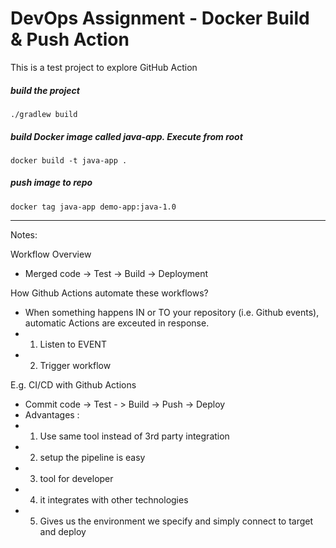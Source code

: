 #  DevOps Assignment - Docker Build & Push Action

This is a test project to explore GitHub Action

##### build the project

    ./gradlew build

##### build Docker image called java-app. Execute from root

    docker build -t java-app .
    
##### push image to repo 

    docker tag java-app demo-app:java-1.0
    

------------------------------------------------------------------------------------------------------------------------
Notes: 

Workflow Overview
* Merged code -> Test -> Build -> Deployment

How Github Actions automate these workflows? 
* When something happens IN or TO your repository (i.e. Github events), automatic Actions are exceuted in response.
* 1) Listen to EVENT
* 2) Trigger workflow

E.g. CI/CD with Github Actions
* Commit code -> Test - > Build -> Push -> Deploy
* Advantages : 
* 1) Use same tool instead of 3rd party integration
* 2) setup the pipeline is easy
* 3) tool for developer
* 4) it integrates with other technologies 
* 5) Gives us the environment we specify and simply connect to target and deploy


